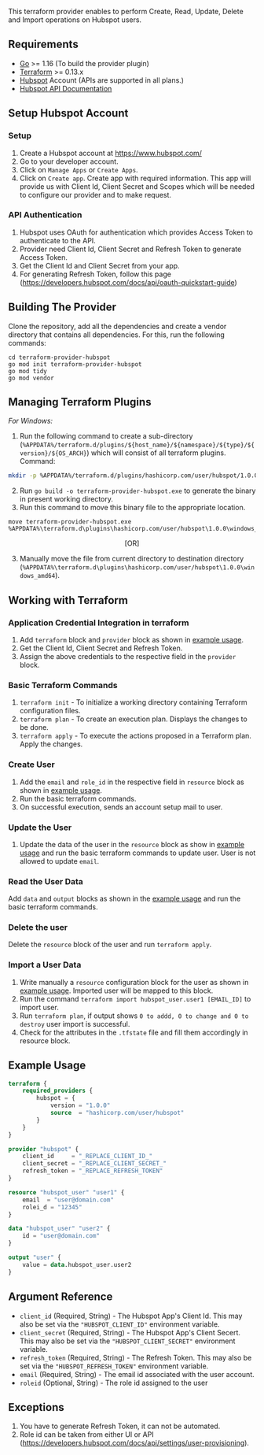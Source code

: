 
This terraform provider enables to perform Create, Read, 
Update, Delete and Import operations on Hubspot users.


## Requirements 

* [Go](https://golang.org/doc/install) >= 1.16 (To build the provider plugin)<br>
* [Terraform](https://www.terraform.io/downloads.html) >= 0.13.x <br/>
* [Hubspot](https://www.hubspot.com/) Account (APIs are supported in all plans.)
* [Hubspot API Documentation](https://developers.hubspot.com/docs/api/settings/user-provisioning)


## Setup Hubspot Account

### Setup<a id="setup"></a>
1. Create a Hubspot account at https://www.hubspot.com/<br>
2. Go to your developer account.
3. Click on `Manage Apps` or `Create Apps`.
4. Click on `Create app`. Create app with required information. This app will provide us with Client Id, Client Secret and Scopes which will be needed to configure our provider and to make request.<br>

### API Authentication
1. Hubspot uses OAuth for authentication which provides Access Token to authenticate to the API. <br>
2. Provider need Client Id, Client Secret and Refresh Token to generate Access Token. <br>
3. Get the Client Id and Client Secret from your app. <br>  
4. For generating Refresh Token, follow this page <br> (https://developers.hubspot.com/docs/api/oauth-quickstart-guide) <br>


## Building The Provider
Clone the repository, add all the dependencies and create a vendor directory that contains all dependencies. For this, run the following commands: <br>
```
cd terraform-provider-hubspot
go mod init terraform-provider-hubspot
go mod tidy
go mod vendor
```

## Managing Terraform Plugins
*For Windows:*
1. Run the following command to create a sub-directory (`%APPDATA%/terraform.d/plugins/${host_name}/${namespace}/${type}/${version}/${OS_ARCH}`) which will consist of all terraform plugins. <br> 
Command: 
```bash
mkdir -p %APPDATA%/terraform.d/plugins/hashicorp.com/user/hubspot/1.0.0/windows_amd64
```
2. Run `go build -o terraform-provider-hubspot.exe` to generate the binary in present working directory. <br>
3. Run this command to move this binary file to the appropriate location.
 ```
 move terraform-provider-hubspot.exe %APPDATA%\terraform.d\plugins\hashicorp.com/user/hubspot\1.0.0\windows_amd64
 ``` 
<p align="center">[OR]</p>
 
3. Manually move the file from current directory to destination directory (`%APPDATA%\terraform.d\plugins\hashicorp.com/user/hubspot\1.0.0\windows_amd64`).<br>


## Working with Terraform

### Application Credential Integration in terraform
1. Add `terraform` block and `provider` block as shown in [example usage](#example-usage).
2. Get the Client Id, Client Secret and Refresh Token.
3. Assign the above credentials to the respective field in the `provider` block.

### Basic Terraform Commands
1. `terraform init` - To initialize a working directory containing Terraform configuration files.
2. `terraform plan` - To create an execution plan. Displays the changes to be done.
3. `terraform apply` - To execute the actions proposed in a Terraform plan. Apply the changes.

### Create User
1. Add the `email` and  `role_id` in the respective field in `resource` block as shown in [example usage](#example-usage).
2. Run the basic terraform commands.<br>
3. On successful execution, sends an account setup mail to user.<br>

### Update the User
1. Update the data of the user in the `resource` block as show in [example usage](#example-usage) and run the basic terraform commands to update user. 
   User is not allowed to update `email`.

### Read the User Data
Add `data` and `output` blocks as shown in the [example usage](#example-usage) and run the basic terraform commands.

### Delete the user
Delete the `resource` block of the user and run `terraform apply`.
 
### Import a User Data
1. Write manually a `resource` configuration block for the user as shown in [example usage](#example-usage). Imported user will be mapped to this block.
2. Run the command `terraform import hubspot_user.user1 [EMAIL_ID]` to import user.
3. Run `terraform plan`, if output shows `0 to addd, 0 to change and 0 to destroy` user import is successful.
4. Check for the attributes in the `.tfstate` file and fill them accordingly in resource block.


## Example Usage 
```terraform
terraform {
    required_providers {
        hubspot = {
            version = "1.0.0"
            source  = "hashicorp.com/user/hubspot"
        }
    }
}

provider "hubspot" {
    client_id     = "_REPLACE_CLIENT_ID_"
    client_secret = "_REPLACE_CLIENT_SECRET_"
    refresh_token = "_REPLACE_REFRESH_TOKEN"
}

resource "hubspot_user" "user1" {
    email  = "user@domain.com"
    rolei_d = "12345"
}

data "hubspot_user" "user2" {
    id = "user@domain.com"
}

output "user" {
    value = data.hubspot_user.user2
}
```


## Argument Reference

* `client_id`     (Required, String)  - The Hubspot App's Client Id. This may also be set via the `"HUBSPOT_CLIENT_ID"` environment variable.
* `client_secret` (Required, String)  - The Hubspot App's Client Secert. This may also be set via the `"HUBSPOT_CLIENT_SECRET"` environment variable.
* `refresh_token` (Required, String)  - The Refresh Token. This may also be set via the `"HUBSPOT_REFRESH_TOKEN"` environment variable.
* `email`         (Required, String)  - The email id associated with the user account.
* `roleid`        (Optional, String)  - The role id assigned to the user

## Exceptions

1. You have to generate Refresh Token, it can not be automated.
2. Role id can be taken from either UI or API (https://developers.hubspot.com/docs/api/settings/user-provisioning).